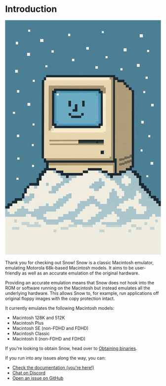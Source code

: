 # Introduction

![Snowy macintosh](images/snowmac.png)

Thank you for checking out Snow! Snow is a classic Macintosh emulator,
emulating Motorola 68k-based Macintosh models. It aims to be user-friendly
as well as an accurate emulation of the original hardware.

Providing an accurate emulation means that Snow does not hook into the
ROM or software running on the Macintosh but instead emulates all the
underlying hardware. This allows Snow to, for example, run applications
off original floppy images with the copy protection intact.

It currently emulates the following Macintosh models:
 * Macintosh 128K and 512K
 * Macintosh Plus
 * Macintosh SE (non-FDHD and FDHD)
 * Macintosh Classic
 * Macintosh II (non-FDHD and FDHD)

If you're looking to obtain Snow, head over to [Obtaining binaries](./getting_started/binaries.md).

If you run into any issues along the way, you can:
 * [Check the documentation (you're here!)](https://docs.snowemu.com/)
 * [Chat on Discord](https://discord.gg/F2vSzTEvPV)
 * [Open an issue on GitHub](https://github.com/twvd/snow/issues/new/choose)
